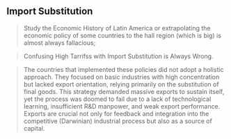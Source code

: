 ## Import Substitution

> Study the Economic History of Latin America or extrapolating the economic policy of some countries to the hall region (which is big) is almost always fallacious;
> 

> Confusing High Tarrifss with Import Substitution is Always Wrong.
> 

> The countries that implemented these policies did not adopt a holistic approach. They focused on basic industries with high concentration but lacked export orientation, relying primarily on the substitution of final goods. This strategy demanded massive exports to sustain itself, yet the process was doomed to fail due to a lack of technological learning, insufficient R&D manpower, and weak export performance. Exports are crucial not only for feedback and integration into the competitive (Darwinian) industrial process but also as a source of capital.
>